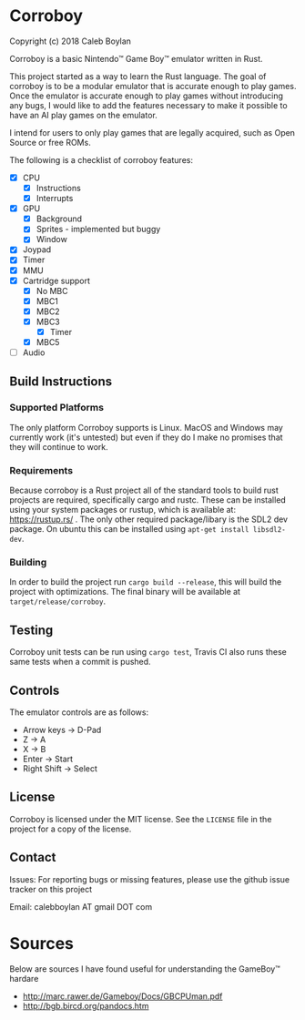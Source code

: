 # Corroboy

Copyright (c) 2018 Caleb Boylan

Corroboy is a basic Nintendo™ Game Boy™ emulator written in Rust.

This project started as a way to learn the Rust language. The goal of
corroboy is to be a modular emulator that is accurate enough to play games.
Once the emulator is accurate enough to play games without introducing any
bugs, I would like to add the features necessary to make it possible to have an
AI play games on the emulator.

I intend for users to only play games that are legally acquired, such as
Open Source or free ROMs.

The following is a checklist of corroboy features:
 - [x] CPU
   - [x] Instructions
   - [x] Interrupts
 - [x] GPU
   - [x] Background
   - [x] Sprites - implemented but buggy
   - [x] Window
 - [x] Joypad
 - [x] Timer
 - [x] MMU
 - [x] Cartridge support
   - [x] No MBC
   - [x] MBC1
   - [x] MBC2
   - [x] MBC3
     - [x] Timer
   - [x] MBC5
 - [ ] Audio

## Build Instructions

### Supported Platforms

The only platform Corroboy supports is Linux. MacOS and
Windows may currently work (it's untested) but even if they do I make no
promises that they will continue to work.

### Requirements

Because corroboy is a Rust project all of the standard tools to build rust
projects are required, specifically cargo and rustc. These can be installed
using your system packages or rustup, which is available at: https://rustup.rs/
. The only other required package/libary is the SDL2 dev package. On ubuntu
this can be installed using `apt-get install libsdl2-dev`.

### Building

In order to build the project run `cargo build --release`, this will build the
project with optimizations. The final binary will be available at
`target/release/corroboy`.

## Testing

Corroboy unit tests can be run using `cargo test`, Travis CI also runs these
same tests when a commit is pushed.

## Controls

The emulator controls are as follows:
  - Arrow keys -> D-Pad
  - Z -> A
  - X -> B
  - Enter -> Start
  - Right Shift -> Select

## License

Corroboy is licensed under the MIT license. See the `LICENSE` file in the project
for a copy of the license.

## Contact

Issues: For reporting bugs or missing features, please use the github issue
tracker on this project

Email: calebboylan AT gmail DOT com

# Sources

Below are sources I have found useful for understanding the GameBoy™ hardare
 - http://marc.rawer.de/Gameboy/Docs/GBCPUman.pdf
 - http://bgb.bircd.org/pandocs.htm

